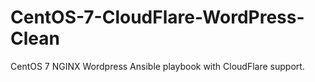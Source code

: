 # CentOS-7-CloudFlare-WordPress-Clean
CentOS 7 NGINX Wordpress Ansible playbook with CloudFlare support.
